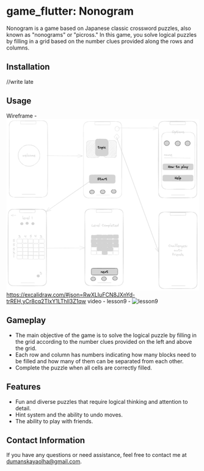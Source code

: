 # game_flutter: Nonogram
Nonogram is a game based on Japanese classic crossword puzzles, also known as "nonograms" or "picross." In this game, you solve logical puzzles by filling in a grid based on the number clues provided along the rows and columns.
## Installation
//write late

## Usage
Wireframe - ![wireframe](assets/images/nonograms_schema.png) https://excalidraw.com/#json=RwXLIuFCN8JXnYd-trREH,yCr8cq2TIxY1LThll3Z1qw
video - lesson9 - ![lesson9](assets/videos/lesson9.gif)

## Gameplay

- The main objective of the game is to solve the logical puzzle by filling in the grid according to the number clues provided on the left and above the grid.
- Each row and column has numbers indicating how many blocks need to be filled and how many of them can be separated from each other.
- Complete the puzzle when all cells are correctly filled.

## Features

- Fun and diverse puzzles that require logical thinking and attention to detail.
- Hint system and the ability to undo moves.
- The ability to play with friends.

## Contact Information

If you have any questions or need assistance, feel free to contact me at dumanskayaolha@gmail.com.

